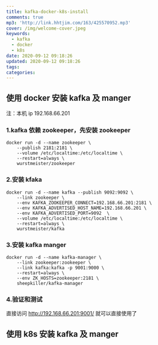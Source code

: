 ```yaml
---
title: kafka-docker-k8s-install
comments: true
mp3: 'http://link.hhtjim.com/163/425570952.mp3'
cover: /img/welcome-cover.jpeg
keywords:
  - kafka
  - docker
  - k8s
date: 2020-09-12 09:18:26
updated: 2020-09-12 09:18:26
tags:
categories:
---
```



## 使用 docker 安装 kafka 及 manger
注：本机 ip 192.168.66.201

### 1.kafka 依赖 zookeeper，先安装 zookeeper
``` shell
docker run -d --name zookeeper \
	--publish 2181:2181 \
	--volume /etc/localtime:/etc/localtime \
	--restart=always \
	wurstmeister/zookeeper
``` 

### 2.安装 kfaka
``` shell
docker run -d --name kafka --publish 9092:9092 \
    --link zookeeper \
    --env KAFKA_ZOOKEEPER_CONNECT=192.168.66.201:2181 \
    --env KAFKA_ADVERTISED_HOST_NAME=192.168.66.201 \
    --env KAFKA_ADVERTISED_PORT=9092  \
    --volume /etc/localtime:/etc/localtime \
    --restart=always \
    wurstmeister/kafka
```

### 3.安装 kafka manger
``` shell
docker run -d --name kafka-manager \
    --link zookeeper:zookeeper \
    --link kafka:kafka -p 9001:9000 \
    --restart=always \
    --env ZK_HOSTS=zookeeper:2181 \
    sheepkiller/kafka-manager
```

### 4.验证和测试
直接访问 http://192.168.66.201:9001/ 就可以直接使用了


## 使用 k8s 安装 kafka 及 manger

